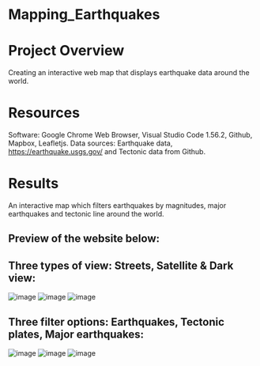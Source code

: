 # Mapping_Earthquakes

# Project Overview
Creating an interactive web map that displays earthquake data around the world.

# Resources
Software: Google Chrome Web Browser, Visual Studio Code 1.56.2, Github, Mapbox, Leafletjs.
Data sources: Earthquake data, https://earthquake.usgs.gov/ and Tectonic data from Github.

# Results
An interactive map which filters earthquakes by magnitudes, major earthquakes and tectonic line around the world.
## Preview of the website below:
## Three types of view: Streets, Satellite & Dark view:
![image](https://user-images.githubusercontent.com/81877387/126858559-19716107-15f7-445e-93bc-0c1c7c9c0aef.png)
![image](https://user-images.githubusercontent.com/81877387/126858565-e5ae7cc5-a317-4c97-b32b-6670c8878a25.png)
![image](https://user-images.githubusercontent.com/81877387/126858570-20c2f8a2-f402-4aa3-b3fa-7802a54889a5.png)
## Three filter options: Earthquakes, Tectonic plates, Major earthquakes:
![image](https://user-images.githubusercontent.com/81877387/126858575-b4d6e69e-4c02-449e-8025-0edff1ec2165.png)
![image](https://user-images.githubusercontent.com/81877387/126858578-a44071a3-51b2-4251-b78d-95d044e5ed9b.png)
![image](https://user-images.githubusercontent.com/81877387/126858580-842e4c77-2356-4507-bbe4-ee58f064601b.png)
